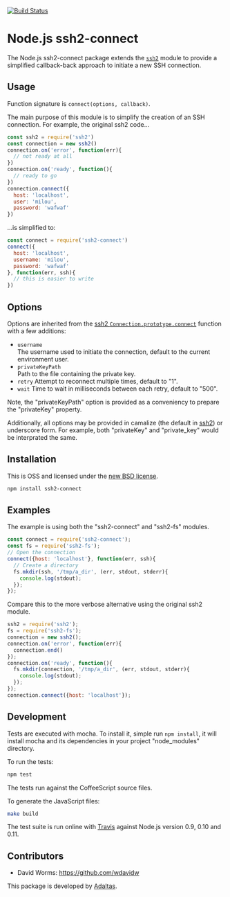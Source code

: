 [![Build Status](https://secure.travis-ci.org/adaltas/node-ssh2-connect.png)][travis]

# Node.js ssh2-connect

The Node.js ssh2-connect package extends the [`ssh2`][ssh2] module to provide 
a simplified callback-back approach to initiate a new SSH connection.

## Usage

Function signature is `connect(options, callback)`.

The main purpose of this module is to simplify the creation of an SSH 
connection. For example, the original ssh2 code...

```js
const ssh2 = require('ssh2')
const connection = new ssh2()
connection.on('error', function(err){
  // not ready at all
})
connection.on('ready', function(){
  // ready to go
})
connection.connect({
  host: 'localhost',
  user: 'milou',
  password: 'wafwaf'
})
```

...is simplified to:

```js
const connect = require('ssh2-connect')
connect({
  host: 'localhost',
  username: 'milou',
  password: 'wafwaf'
}, function(err, ssh){
  // this is easier to write
})
```

## Options

Options are inherited from the [ssh2 `Connection.prototype.connect`][ssh2-connect]
function with a few additions:

-   `username`   
    The username used to initiate the connection, default to the current
    environment user.
-   `privateKeyPath`   
    Path to the file containing the private key.   
-   `retry`
    Attempt to reconnect multiple times, default to "1".   
-   `wait`
    Time to wait in milliseconds between each retry, default to "500".  

Note, the "privateKeyPath" option is provided as a conveniency to  prepare the 
"privateKey" property.

Additionally, all options may be provided in camalize (the default in [ssh2]) or
underscore form. For example, both "privateKey" and "private_key" would be
interprated the same.

## Installation

This is OSS and licensed under the [new BSD license][license].

```bash
npm install ssh2-connect
```

## Examples

The example is using both the "ssh2-connect" and "ssh2-fs" modules.

```js
const connect = require('ssh2-connect');
const fs = require('ssh2-fs');
// Open the connection
connect({host: 'localhost'}, function(err, ssh){
  // Create a directory
  fs.mkdir(ssh, '/tmp/a_dir', (err, stdout, stderr){
    console.log(stdout);
  });
});
```

Compare this to the more verbose alternative using the original ssh2 module.

```js
ssh2 = require('ssh2');
fs = require('ssh2-fs');
connection = new ssh2();
connection.on('error', function(err){
  connection.end()
});
connection.on('ready', function(){
  fs.mkdir(connection, '/tmp/a_dir', (err, stdout, stderr){
    console.log(stdout);
  });
});
connection.connect({host: 'localhost'});
```

## Development

Tests are executed with mocha. To install it, simple run `npm install`, it will install
mocha and its dependencies in your project "node_modules" directory.

To run the tests:
```bash
npm test
```

The tests run against the CoffeeScript source files.

To generate the JavaScript files:
```bash
make build
```

The test suite is run online with [Travis][travis] against Node.js version 0.9, 
0.10 and 0.11.

## Contributors

*   David Worms: <https://github.com/wdavidw>

This package is developed by [Adaltas](http://www.adaltas.com).

[travis]: http://travis-ci.org/adaltas/node-ssh2-connect
[ssh2]: https://github.com/mscdex/ssh2
[ssh2-connect]: https://github.com/mscdex/ssh2
[license]: https://github.com/adaltas/node-ssh2-connect/blob/master/LICENSE.md
